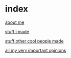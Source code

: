 # index

[about me](https://kappann.eu/about)

[stuff i made](https://kappann.eu/by-me)

[stuff other cool people made](https://kappann.eu/not-by-me)

[all my very important opinions](https://kappann.eu/blahg)
